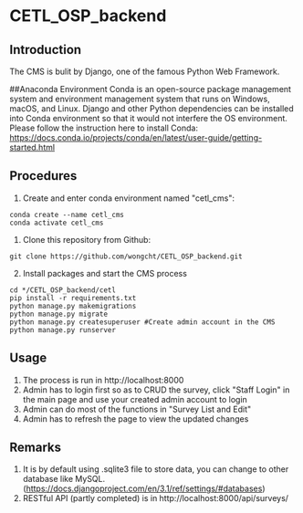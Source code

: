 # CETL_OSP_backend
 
## Introduction
The CMS is bulit by Django, one of the famous Python Web Framework.

##Anaconda Environment
Conda is an open-source package management system and environment management system that runs on Windows, macOS, and Linux. Django and other Python dependencies can be installed into Conda environment so that it would not interfere the OS environment. Please follow the instruction here to install Conda:
https://docs.conda.io/projects/conda/en/latest/user-guide/getting-started.html

## Procedures
1. Create and enter conda environment named "cetl_cms":
```
conda create --name cetl_cms
conda activate cetl_cms
```
1. Clone this repository from Github:
```
git clone https://github.com/wongcht/CETL_OSP_backend.git
```
2. Install packages and start the CMS process
```
cd */CETL_OSP_backend/cetl
pip install -r requirements.txt
python manage.py makemigrations
python manage.py migrate
python manage.py createsuperuser #Create admin account in the CMS
python manage.py runserver
```

## Usage
1. The process is run in http://localhost:8000
2. Admin has to login first so as to CRUD the survey, click "Staff Login" in the main page and use your created admin account to login
3. Admin can do most of the functions in "Survey List and Edit"
4. Admin has to refresh the page to view the updated changes

## Remarks
1. It is by default using .sqlite3 file to store data, you can change to other database like MySQL. (https://docs.djangoproject.com/en/3.1/ref/settings/#databases)
2. RESTful API (partly completed) is in http://localhost:8000/api/surveys/
